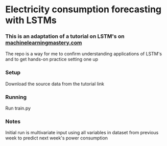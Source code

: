 # Electricity consumption forecasting with LSTMs

### This is an adaptation of a tutorial on LSTM's on [machinelearningmastery.com](https://machinelearningmastery.com/how-to-develop-lstm-models-for-multi-step-time-series-forecasting-of-household-power-consumption/#comment-494688)
The repo is a way for me to confirm understanding applications of LSTM's and to get hands-on practice setting one up

### Setup
Download the source data from the tutorial link

### Running
Run train.py

### Notes
Initial run is multivariate input using all variables in dataset from previous week to predict next week's power consumption
